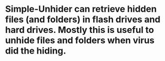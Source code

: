 # Simple-Unhider can retrieve hidden files (and folders) in flash drives and hard drives. Mostly this is useful to unhide files and folders when virus did the hiding. 
